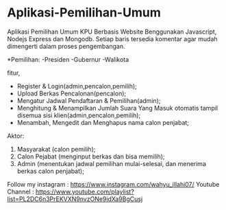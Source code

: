 # Aplikasi-Pemilihan-Umum
Aplikasi Pemilihan Umum KPU Berbasis Website Benggunakan Javascript, Nodejs Express dan Mongodb.
Setiap baris tersedia komentar agar mudah dimengerti dalam proses pengembangan.

*Pemilihan:
-Presiden
-Gubernur
-Walikota

fitur,
- Register & Login(admin,pencalon,pemilih);
- Upload Berkas Pencalonan(pencalon);
- Mengatur Jadwal Pendaftaran & Pemilihan(admin);
- Menghitung & Menampilkan Jumlah Suara Yang Masuk otomatis tampil disemua sisi klien(admin,pencalon,pemilih);
- Menambah, Mengedit dan Menghapus nama calon penjabat;

Aktor:
1. Masyarakat (calon pemilih);
2. Calon Pejabat (menginput berkas dan bisa memilih);
3. Admin (menentukan jadwal pemilihan mulai-selesai, dan menerima berkas calon penjabat);

Follow my instagram : https://www.instagram.com/wahyu_illahi07/
Youtube Channel : https://www.youtube.com/playlist?list=PL2DC6n3PrEKVXN9nvzONe9idXa9BgCusj
